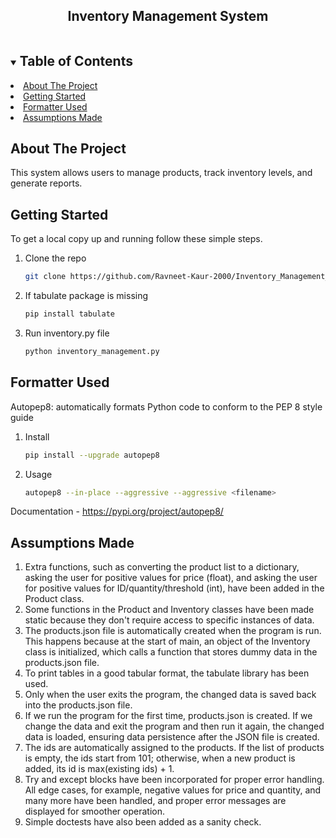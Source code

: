 
<h2 align="center">Inventory Management System</h2>
<!-- TABLE OF CONTENTS -->
<details open="open">
  <summary><h2 style="display: inline-block">Table of Contents</h2></summary>
    <li><a href="#about-the-project">About The Project</a></li>
    <li><a href="#getting-started">Getting Started</a></li>
    <li><a href="#formatter-used">Formatter Used</a></li>
    <li><a href="#assumptions-made">Assumptions Made</a></li>
</details>



<!-- ABOUT THE PROJECT -->
## About The Project
This system allows users to manage products, track inventory levels, and generate reports.

<!-- GETTING STARTED -->
## Getting Started

To get a local copy up and running follow these simple steps.

1. Clone the repo
   ```sh
   git clone https://github.com/Ravneet-Kaur-2000/Inventory_Management_System.git
   ```
2. If tabulate package is missing
   ```sh
   pip install tabulate
   ```
2. Run inventory.py file
   ```sh
   python inventory_management.py
   ```

## Formatter Used
Autopep8: automatically formats Python code to conform to the PEP 8 style guide

1. Install
   ```sh
   pip install --upgrade autopep8
   ```
2. Usage
   ```sh
   autopep8 --in-place --aggressive --aggressive <filename>
   ```
Documentation - https://pypi.org/project/autopep8/
   
## Assumptions Made
1. Extra functions, such as converting the product list to a dictionary, asking the user for positive values for price (float), and asking the user for positive values for ID/quantity/threshold (int), have been added in the Product class.
2. Some functions in the Product and Inventory classes have been made static because they don't require access to specific instances of data.
3. The products.json file is automatically created when the program is run. This happens because at the start of main, an object of the Inventory class is initialized, which calls a function that stores dummy data in the products.json file.
4. To print tables in a good tabular format, the tabulate library has been used.
5. Only when the user exits the program, the changed data is saved back into the products.json file.
6. If we run the program for the first time, products.json is created. If we change the data and exit the program and then run it again, the changed data is loaded, ensuring data persistence after the JSON file is created.
7. The ids are automatically assigned to the products. If the list of products is empty, the ids start from 101; otherwise, when a new product is added, its id is max(existing ids) + 1.
8. Try and except blocks have been incorporated for proper error handling. All edge cases, for example, negative values for price and quantity, and many more have been handled, and proper error messages are displayed for smoother operation.
9. Simple doctests have also been added as a sanity check.
